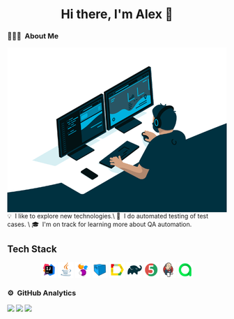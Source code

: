 <h1 align="center">Hi there, I'm Alex 👋</h1>

### 👨🏻‍💻 &nbsp;About Me 
<img alt="man-Codding" src="files/68747470733a2f2f63646e2e6472696262626c652e636f6d2f75736572732f3733303730332f73637265656e73686f74732f363538313234332f6176656e746f2e676966.gif" align="right"/>
💡 &nbsp;I like to explore new technologies.\
💾 &nbsp;I do automated testing of test cases. \
🎓 &nbsp;I'm on track for learning more about QA automation.



## Tech Stack
 <p align="center">
<img width="7%" title="IntelliJ IDEA" src="files/Idea.svg">
<img width="7%" title="Java" src="files/Java.svg">
<img width="7%" title="Selenide" src="files/Selenide.svg">
<img width="7%" title="Selenoid" src="files/Selenoid.svg">
<img width="7%" title="Allure Report" src="files/Allure.svg">
<img width="7%" title="Gradle" src="files/Gradle.svg">
<img width="7%" title="JUnit5" src="files/Junit5.svg">
<img width="7%" title="Jenkins" src="files/Jenkins.svg">
<img width="7%" title="Allure" src="files/Allure_TO.svg">
</p>


### ⚙️ &nbsp;GitHub Analytics
![](http://github-profile-summary-cards.vercel.app/api/cards/stats?username=Iskander-D&theme=algolia)
![](http://github-profile-summary-cards.vercel.app/api/cards/repos-per-language?username=Iskander-D&theme=algolia)
![](https://github-profile-summary-cards.vercel.app/api/cards/profile-details?username=Iskander-D&theme=algolia)

